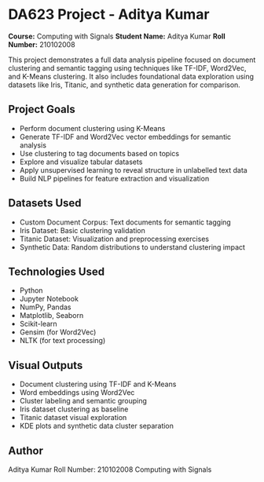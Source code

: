 # DA623  Project - Aditya Kumar

**Course:** Computing with Signals
**Student Name:** Aditya Kumar
**Roll Number:** 210102008

This project demonstrates a full data analysis pipeline focused on document clustering and semantic tagging using techniques like TF-IDF, Word2Vec, and K-Means clustering. It also includes foundational data exploration using datasets like Iris, Titanic, and synthetic data generation for comparison.

## Project Goals

* Perform document clustering using K-Means
* Generate TF-IDF and Word2Vec vector embeddings for semantic analysis
* Use clustering to tag documents based on topics
* Explore and visualize tabular datasets
* Apply unsupervised learning to reveal structure in unlabelled text data
* Build NLP pipelines for feature extraction and visualization

## Datasets Used

* Custom Document Corpus: Text documents for semantic tagging
* Iris Dataset: Basic clustering validation
* Titanic Dataset: Visualization and preprocessing exercises
* Synthetic Data: Random distributions to understand clustering impact

## Technologies Used

* Python
* Jupyter Notebook
* NumPy, Pandas
* Matplotlib, Seaborn
* Scikit-learn
* Gensim (for Word2Vec)
* NLTK (for text processing)

## Visual Outputs

* Document clustering using TF-IDF and K-Means
* Word embeddings using Word2Vec
* Cluster labeling and semantic grouping
* Iris dataset clustering as baseline
* Titanic dataset visual exploration
* KDE plots and synthetic data cluster separation

## Author

Aditya Kumar
Roll Number: 210102008
Computing with Signals
